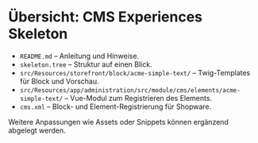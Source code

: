 # Übersicht: CMS Experiences Skeleton

- `README.md` – Anleitung und Hinweise.
- `skeleton.tree` – Struktur auf einen Blick.
- `src/Resources/storefront/block/acme-simple-text/` – Twig-Templates für Block und Vorschau.
- `src/Resources/app/administration/src/module/cms/elements/acme-simple-text/` – Vue-Modul zum Registrieren des Elements.
- `cms.xml` – Block- und Element-Registrierung für Shopware.

Weitere Anpassungen wie Assets oder Snippets können ergänzend abgelegt werden.
